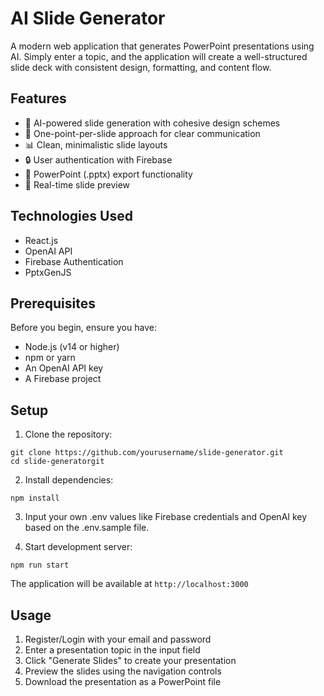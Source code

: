 # AI Slide Generator

A modern web application that generates PowerPoint presentations using AI. Simply enter a topic, and the application will create a well-structured slide deck with consistent design, formatting, and content flow.

## Features

- 🎨 AI-powered slide generation with cohesive design schemes
- 🎯 One-point-per-slide approach for clear communication
- 📊 Clean, minimalistic slide layouts
- 🔒 User authentication with Firebase
- 💾 PowerPoint (.pptx) export functionality
- 🔄 Real-time slide preview

## Technologies Used

- React.js
- OpenAI API
- Firebase Authentication
- PptxGenJS

## Prerequisites

Before you begin, ensure you have:
- Node.js (v14 or higher)
- npm or yarn
- An OpenAI API key
- A Firebase project

## Setup

1. Clone the repository:

```console
git clone https://github.com/yourusername/slide-generator.git
cd slide-generatorgit
```

2. Install dependencies:

```console
npm install
```
3. Input your own .env values like Firebase credentials and OpenAI key based on the .env.sample file.

4. Start development server:

```console
npm run start
```
The application will be available at `http://localhost:3000`

## Usage

1. Register/Login with your email and password
2. Enter a presentation topic in the input field
3. Click "Generate Slides" to create your presentation
4. Preview the slides using the navigation controls
5. Download the presentation as a PowerPoint file

